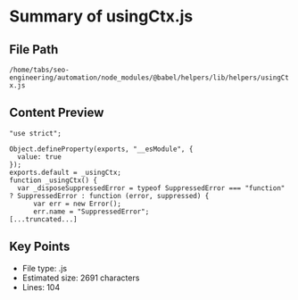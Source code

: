 # Summary of usingCtx.js
  
## File Path
`/home/tabs/seo-engineering/automation/node_modules/@babel/helpers/lib/helpers/usingCtx.js`

## Content Preview
```
"use strict";

Object.defineProperty(exports, "__esModule", {
  value: true
});
exports.default = _usingCtx;
function _usingCtx() {
  var _disposeSuppressedError = typeof SuppressedError === "function" ? SuppressedError : function (error, suppressed) {
      var err = new Error();
      err.name = "SuppressedError";
[...truncated...]
```

## Key Points
- File type: .js
- Estimated size: 2691 characters
- Lines: 104
